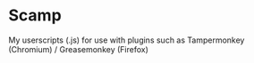 # Scamp

My userscripts (.js) for use with plugins such as Tampermonkey (Chromium) / Greasemonkey (Firefox)